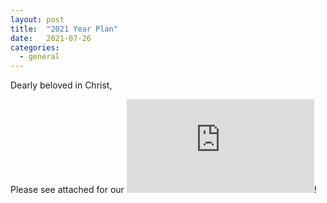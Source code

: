 ```yaml
---
layout: post
title:  "2021 Year Plan"
date:   2021-07-26
categories: 
  - general
---
```


Dearly beloved in Christ,

Please see attached for our ![2021 Year Plan](https://ebenezermarthomachurch.org/assets/YearPlan/YP2021.pdf)!